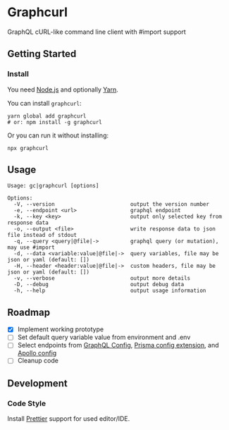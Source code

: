 # Graphcurl

GraphQL cURL-like command line client with #import support

## Getting Started

### Install

You need [Node.js](https://nodejs.org/en/download/) and optionally [Yarn](https://yarnpkg.com/en/docs/install).

You can install `graphcurl`:

```
yarn global add graphcurl
# or: npm install -g graphcurl
```

Or you can run it without installing:

```
npx graphcurl
```

## Usage

```
Usage: gc|graphcurl [options]

Options:
  -V, --version                        output the version number
  -e, --endpoint <url>                 graphql endpoint
  -k, --key <key>                      output only selected key from response data
  -o, --output <file>                  write response data to json file instead of stdout
  -q, --query <query|@file|->          graphql query (or mutation), may use #import
  -d, --data <variable:value|@file|->  query variables, file may be json or yaml (default: [])
  -H, --header <header:value|@file|->  custom headers, file may be json or yaml (default: [])
  -v, --verbose                        output more details
  -D, --debug                          output debug data
  -h, --help                           output usage information
```

## Roadmap

- [x] Implement working prototype
- [ ] Set default query variable value from environment and .env
- [ ] Select endpoints from [GraphQL Config](https://graphql-config.com), [Prisma config extension](https://github.com/prisma-labs/graphql-config-extension-prisma), and [Apollo config](https://www.apollographql.com/docs/references/apollo-config/)
- [ ] Cleanup code

## Development

### Code Style

Install [Prettier](https://github.com/prettier/prettier#editor-integration) support for used editor/IDE.
